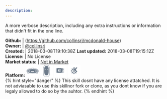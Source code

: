 ```yaml
---
description: 
---
```

A more verbose description, including any extra instructions or
information that didn't fit in the one line.

**Github:** | (https://github.com/collinsrj/mcdonald-house)  
**Owner:** | [@collinsrj](https://github.com/collinsrj)  
**Created:** | 2018-03-08T19:10:38Z  **Last updated:** 2018-03-08T19:15:12Z  
**License:** | No License  
**Market status:** | [Not in Market](https://market.mycroft.ai/skill/)  
**Platform:**   ![](.gitbook/assets/mark-1-icon.png)  ![](.gitbook/assets/mark-2-icon.png)  ![](.gitbook/assets/picroft-icon.png)  ![](.gitbook/assets/kde.png)   
{% hint style="danger" %}
This skill dosnt have any license attatched. It is not adviasable to use this skillnor fork or clone, as you dont know if you are legaly allowed to do so by the auhtor.
{% endhint %}
